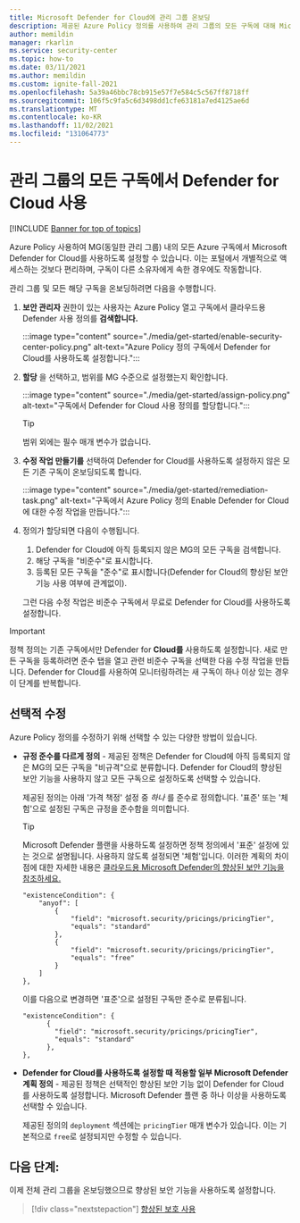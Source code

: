 ```yaml
---
title: Microsoft Defender for Cloud에 관리 그룹 온보딩
description: 제공된 Azure Policy 정의를 사용하여 관리 그룹의 모든 구독에 대해 Microsoft Defender for Cloud를 사용하도록 설정하는 방법을 알아봅니다.
author: memildin
manager: rkarlin
ms.service: security-center
ms.topic: how-to
ms.date: 03/11/2021
ms.author: memildin
ms.custom: ignite-fall-2021
ms.openlocfilehash: 5a39a46bbc78cb915e57f7e584c5c567ff8718ff
ms.sourcegitcommit: 106f5c9fa5c6d3498dd1cfe63181a7ed4125ae6d
ms.translationtype: MT
ms.contentlocale: ko-KR
ms.lasthandoff: 11/02/2021
ms.locfileid: "131064773"
---
```

# <a name="enable-defender-for-cloud-on-all-subscriptions-in-a-management-group"></a>관리 그룹의 모든 구독에서 Defender for Cloud 사용

[!INCLUDE [Banner for top of topics](./includes/banner.md)]

Azure Policy 사용하여 MG(동일한 관리 그룹) 내의 모든 Azure 구독에서 Microsoft Defender for Cloud를 사용하도록 설정할 수 있습니다. 이는 포털에서 개별적으로 액세스하는 것보다 편리하며, 구독이 다른 소유자에게 속한 경우에도 작동합니다. 

관리 그룹 및 모든 해당 구독을 온보딩하려면 다음을 수행합니다.

1. **보안 관리자** 권한이 있는 사용자는 Azure Policy 열고 구독에서 클라우드용 Defender 사용 정의를 **검색합니다.**

    :::image type="content" source="./media/get-started/enable-security-center-policy.png" alt-text="Azure Policy 정의 구독에서 Defender for Cloud를 사용하도록 설정합니다.":::

1. **할당** 을 선택하고, 범위를 MG 수준으로 설정했는지 확인합니다.

    :::image type="content" source="./media/get-started/assign-policy.png" alt-text="구독에서 Defender for Cloud 사용 정의를 할당합니다.":::

    > [!TIP]
    > 범위 외에는 필수 매개 변수가 없습니다.

1. **수정 작업 만들기를** 선택하여 Defender for Cloud를 사용하도록 설정하지 않은 모든 기존 구독이 온보딩되도록 합니다.

    :::image type="content" source="./media/get-started/remediation-task.png" alt-text="구독에서 Azure Policy 정의 Enable Defender for Cloud에 대한 수정 작업을 만듭니다.":::

1. 정의가 할당되면 다음이 수행됩니다.

    1. Defender for Cloud에 아직 등록되지 않은 MG의 모든 구독을 검색합니다.
    1. 해당 구독을 "비준수"로 표시합니다.
    1. 등록된 모든 구독을 "준수"로 표시합니다(Defender for Cloud의 향상된 보안 기능 사용 여부에 관계없이).

    그런 다음 수정 작업은 비준수 구독에서 무료로 Defender for Cloud를 사용하도록 설정합니다.

> [!IMPORTANT]
> 정책 정의는 기존 구독에서만 Defender for **Cloud를** 사용하도록 설정합니다. 새로 만든 구독을 등록하려면 준수 탭을 열고 관련 비준수 구독을 선택한 다음 수정 작업을 만듭니다. Defender for Cloud를 사용하여 모니터링하려는 새 구독이 하나 이상 있는 경우 이 단계를 반복합니다.

## <a name="optional-modifications"></a>선택적 수정

Azure Policy 정의를 수정하기 위해 선택할 수 있는 다양한 방법이 있습니다. 

- **규정 준수를 다르게 정의** - 제공된 정책은 Defender for Cloud에 아직 등록되지 않은 MG의 모든 구독을 "비규격"으로 분류합니다. Defender for Cloud의 향상된 보안 기능을 사용하지 않고 모든 구독으로 설정하도록 선택할 수 있습니다.

    제공된 정의는 아래 '가격 책정' 설정 중 *하나* 를 준수로 정의합니다. '표준' 또는 '체험'으로 설정된 구독은 규정을 준수함을 의미합니다.

    > [!TIP]
    > Microsoft Defender 플랜을 사용하도록 설정하면 정책 정의에서 '표준' 설정에 있는 것으로 설명됩니다. 사용하지 않도록 설정되면 '체험'입니다. 이러한 계획의 차이점에 대한 자세한 내용은 [클라우드용 Microsoft Defender의 향상된 보안 기능을 참조하세요.](enhanced-security-features-overview.md) 

    ```
    "existenceCondition": {
        "anyof": [
            {
                "field": "microsoft.security/pricings/pricingTier",
                "equals": "standard"
            },
            {
                "field": "microsoft.security/pricings/pricingTier",
                "equals": "free"
            }
        ]
    },
    ```

    이를 다음으로 변경하면 '표준'으로 설정된 구독만 준수로 분류됩니다.

    ```
    "existenceCondition": {
          {
            "field": "microsoft.security/pricings/pricingTier",
            "equals": "standard"
          },
    },
    ```

- **Defender for Cloud를 사용하도록 설정할 때 적용할 일부 Microsoft Defender 계획 정의** - 제공된 정책은 선택적인 향상된 보안 기능 없이 Defender for Cloud를 사용하도록 설정합니다. Microsoft Defender 플랜 중 하나 이상을 사용하도록 선택할 수 있습니다.

    제공된 정의의 `deployment` 섹션에는 `pricingTier` 매개 변수가 있습니다. 이는 기본적으로 `free`로 설정되지만 수정할 수 있습니다. 


## <a name="next-steps"></a>다음 단계:

이제 전체 관리 그룹을 온보딩했으므로 향상된 보안 기능을 사용하도록 설정합니다. 

> [!div class="nextstepaction"]
> [향상된 보호 사용](enable-enhanced-security.md)
